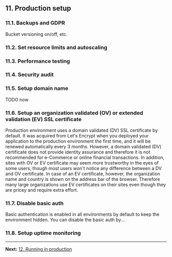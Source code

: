 ## 11. Production setup

### 11.1. Backups and GDPR

Bucket versioning on/off, etc.

### 11.2. Set resource limits and autoscaling

### 11.3. Performance testing

### 11.4. Security audit

### 11.5. Setup domain name

TODO now

### 11.6. Setup an organization validated (OV) or extended validation (EV) SSL certificate

Production environment uses a domain validated (DV) SSL certificate by default. It was acquired from Let's Encrypt when you deployed your application to the production environment the first time, and it will be renewed automatically every 3 months. However, a domain validated (DV) certificate does not provide identity assurance and therefore it is not recommended for e-Commerce or online financial transactions. In addition, sites with OV or EV certificate may seem more trustworthy in the eyes of some users, though most users won't notice any difference between a DV and OV certificate. In case of an EV certificate, however, the organization name and country is shown on the address bar of the browser. Therefore many large organizations use EV certificates on their sites even though they are pricey and require extra effort.

### 11.7. Disable basic auth

Basic authentication is enabled in all environments by default to keep the environment hidden. You can disable the basic auth by...

### 11.8. Setup uptime monitoring

---

**Next:** [12. Running in production](12-running-in-production.md)
